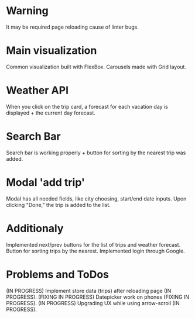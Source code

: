 # Warning

It may be required page reloading cause of linter bugs.

# Main visualization

Common visualization built with FlexBox. Carousels made with Grid layout.

# Weather API

When you click on the trip card, a forecast for each vacation day is displayed + the current day forecast.

# Search Bar

Search bar is working properly + button for sorting by the nearest trip was added.

# Modal 'add trip'

Modal has all needed fields, like city choosing, start/end date inputs.
Upon clicking "Done," the trip is added to the list.

# Additionaly

Implemented next/prev buttons for the list of trips and weather forecast.
Button for sorting trips by the nearest.
Implemented login through Google.

# Problems and ToDos
(IN PROGRESS) Implement store data (trips) after reloading page (IN PROGRESS).
(FIXING IN PROGRESS) Datepicker work on phones (FIXING IN PROGRESS).
(IN PROGRESS) Upgrading UX while using arrow-scroll (IN PROGRESS).


